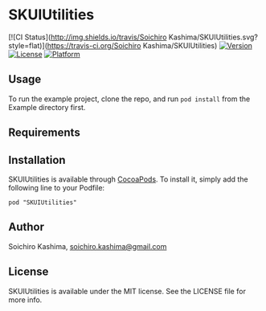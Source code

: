 # SKUIUtilities

[![CI Status](http://img.shields.io/travis/Soichiro Kashima/SKUIUtilities.svg?style=flat)](https://travis-ci.org/Soichiro Kashima/SKUIUtilities)
[![Version](https://img.shields.io/cocoapods/v/SKUIUtilities.svg?style=flat)](http://cocoadocs.org/docsets/SKUIUtilities)
[![License](https://img.shields.io/cocoapods/l/SKUIUtilities.svg?style=flat)](http://cocoadocs.org/docsets/SKUIUtilities)
[![Platform](https://img.shields.io/cocoapods/p/SKUIUtilities.svg?style=flat)](http://cocoadocs.org/docsets/SKUIUtilities)

## Usage

To run the example project, clone the repo, and run `pod install` from the Example directory first.

## Requirements

## Installation

SKUIUtilities is available through [CocoaPods](http://cocoapods.org). To install
it, simply add the following line to your Podfile:

    pod "SKUIUtilities"

## Author

Soichiro Kashima, soichiro.kashima@gmail.com

## License

SKUIUtilities is available under the MIT license. See the LICENSE file for more info.

